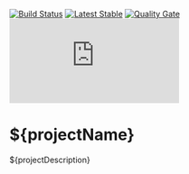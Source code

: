 [![Build Status][travis-ci-shield-img]][travis-ci-shield-link]
[![Latest Stable][bintray-shield-img]][bintray-shield-link]
[![Quality Gate][sonarcloud-shield-img]][sonarcloud-shield-link]
[![Site Docs][github-pages-shield-img]][github-pages-shield-link]

# ${projectName}

${projectDescription}

[travis-ci-shield-img]:     https://img.shields.io/travis/${githubAccount}/${artifactId}.svg
[travis-ci-shield-link]:    https://travis-ci.org/${githubAccount}/${artifactId}
[bintray-shield-img]:       https://api.bintray.com/packages/${githubAccount}/maven/${artifactId}/images/download.svg
[bintray-shield-link]:      https://bintray.com/${githubAccount}/maven/${artifactId}/_latestVersion
[sonarcloud-shield-img]:    https://sonarcloud.io/api/project_badges/measure?project=${groupId}%3A${artifactId}&metric=alert_status
[sonarcloud-shield-link]:   https://sonarcloud.io/dashboard?id=${groupId}%3A${artifactId}
[github-pages-shield-img]:  https://img.shields.io/badge/dynamic/json.svg?label=Docs&colorB=0f80c0&query=$.version&uri=https://${githubAccount}.github.io/${artifactId}/artifact-info.json
[github-pages-shield-link]: https://${githubAccount}.github.io/${artifactId}/
